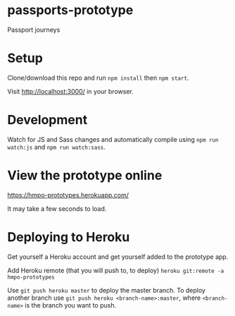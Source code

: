 # passports-prototype

Passport journeys

# Setup

Clone/download this repo and run `npm install` then `npm start`.

Visit <a href="http://localhost:3000/" target="_blank">http://localhost:3000/</a> in your browser.

# Development

Watch for JS and Sass changes and automatically compile using `npm run watch:js` and `npm run watch:sass`.

# View the prototype online

<a href="https://hmpo-prototypes.herokuapp.com/" target="_blank">https://hmpo-prototypes.herokuapp.com/</a>

It may take a few seconds to load.

# Deploying to Heroku

Get yourself a Heroku account and get yourself added to the prototype app.

Add Heroku remote (that you will push to, to deploy) `heroku git:remote -a hmpo-prototypes`

Use `git push heroku master` to deploy the master branch. To deploy another branch use `git push heroku <branch-name>:master`, where `<branch-name>` is the branch you want to push.
